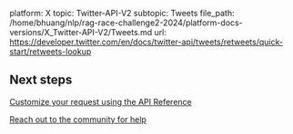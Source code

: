 platform: X
topic: Twitter-API-V2
subtopic: Tweets
file_path: /home/bhuang/nlp/rag-race-challenge2-2024/platform-docs-versions/X_Twitter-API-V2/Tweets.md
url: https://developer.twitter.com/en/docs/twitter-api/tweets/retweets/quick-start/retweets-lookup

## Next steps

[Customize your request using the API Reference](https://developer.twitter.com/en/docs/twitter-api/tweets/retweets/api-reference "Customize your request using the API Reference")

[Reach out to the community for help](https://twittercommunity.com/ "Reach out to the community for help")
